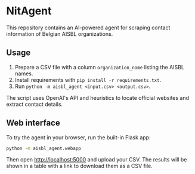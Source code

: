 # NitAgent

This repository contains an AI-powered agent for scraping contact information of Belgian AISBL organizations.

## Usage

1. Prepare a CSV file with a column `organization_name` listing the AISBL names.
2. Install requirements with `pip install -r requirements.txt`.
3. Run `python -m aisbl_agent <input.csv> <output.csv>`.

The script uses OpenAI's API and heuristics to locate official websites and extract contact details.

## Web interface

To try the agent in your browser, run the built-in Flask app:

```bash
python -m aisbl_agent.webapp
```

Then open [http://localhost:5000](http://localhost:5000) and upload your CSV.
The results will be shown in a table with a link to download them as a CSV file.
